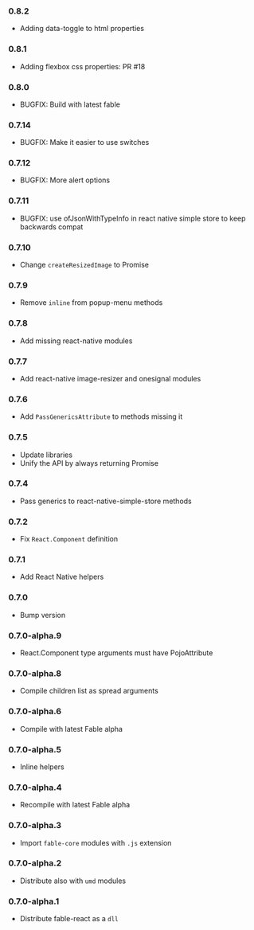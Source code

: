 ### 0.8.2

* Adding data-toggle to html properties

### 0.8.1

* Adding flexbox css properties: PR #18

### 0.8.0

* BUGFIX: Build with latest fable

### 0.7.14

* BUGFIX: Make it easier to use switches

### 0.7.12

* BUGFIX: More alert options

### 0.7.11

* BUGFIX: use ofJsonWithTypeInfo in react native simple store to keep backwards compat

### 0.7.10

* Change `createResizedImage` to Promise

### 0.7.9

* Remove `inline` from popup-menu methods

### 0.7.8

* Add missing react-native modules

### 0.7.7

* Add react-native image-resizer and onesignal modules

### 0.7.6

* Add `PassGenericsAttribute` to methods missing it

### 0.7.5

* Update libraries
* Unify the API by always returning Promise

### 0.7.4

* Pass generics to react-native-simple-store methods

### 0.7.2

* Fix `React.Component` definition

### 0.7.1

* Add React Native helpers

### 0.7.0

* Bump version

### 0.7.0-alpha.9

* React.Component type arguments must have PojoAttribute

### 0.7.0-alpha.8

* Compile children list as spread arguments

### 0.7.0-alpha.6

* Compile with latest Fable alpha

### 0.7.0-alpha.5

* Inline helpers

### 0.7.0-alpha.4

* Recompile with latest Fable alpha

### 0.7.0-alpha.3

* Import `fable-core` modules with `.js` extension

### 0.7.0-alpha.2

* Distribute also with `umd` modules

### 0.7.0-alpha.1

* Distribute fable-react as a `dll`
